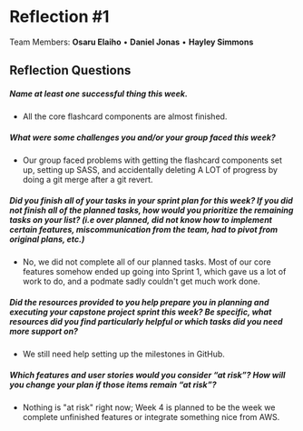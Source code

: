 # **Reflection #1**

Team Members:  **Osaru Elaiho**  •  **Daniel Jonas**  •  **Hayley Simmons**



## **Reflection Questions**

##### Name at least one successful thing this week.

  * All the core flashcard components are almost finished.

##### What were some challenges you and/or your group faced this week?

  * Our group faced problems with getting the flashcard components set up, setting up SASS, and accidentally deleting A LOT of progress by doing a git merge after a git revert.

##### Did you finish all of your tasks in your sprint plan for this week? If you did not finish all of the planned tasks, how would you prioritize the remaining tasks on your list?  (i.e over planned, did not know how to implement certain features, miscommunication from the team, had to pivot from original plans, etc.)

  * No, we did not complete all of our planned tasks. Most of our core features somehow ended up going into Sprint 1, which gave us a lot of work to do, and a podmate sadly couldn't get much work done.

##### Did the resources provided to you help prepare you in planning and executing your capstone project sprint this week? Be specific, what resources did you find particularly helpful or which tasks did you need more support on?

  * We still need help setting up the milestones in GitHub.

##### Which features and user stories would you consider “at risk”? How will you change your plan if those items remain “at risk”?

  * Nothing is "at risk" right now; Week 4 is planned to be the week we complete unfinished features or integrate something nice from AWS.
